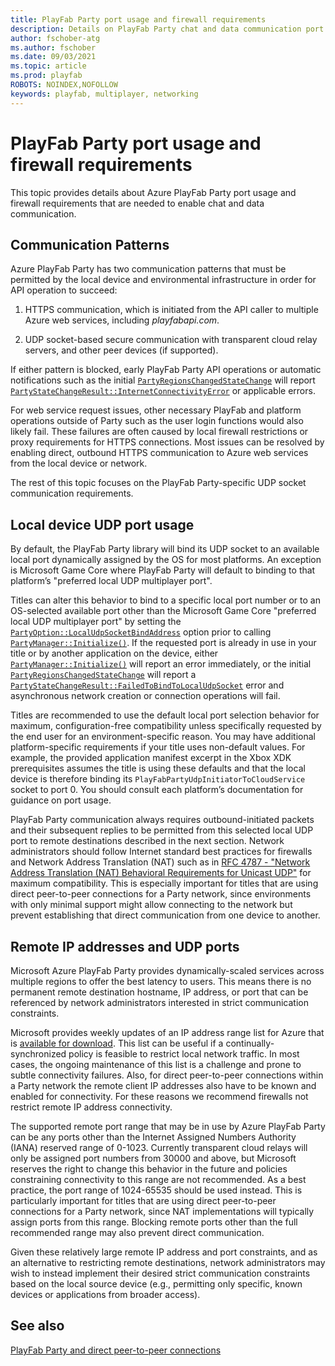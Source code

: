 ```yaml
---
title: PlayFab Party port usage and firewall requirements
description: Details on PlayFab Party chat and data communication port usage and firewall configuration requirements.
author: fschober-atg
ms.author: fschober
ms.date: 09/03/2021
ms.topic: article
ms.prod: playfab
ROBOTS: NOINDEX,NOFOLLOW
keywords: playfab, multiplayer, networking
---
```


# PlayFab Party port usage and firewall requirements

This topic provides details about Azure PlayFab Party port usage and firewall requirements that are needed to enable chat and data communication.

## Communication Patterns

Azure PlayFab Party has two communication patterns that must be permitted by the local device and environmental infrastructure in order for API operation to succeed: 

 1. HTTPS communication, which is initiated from the API caller to multiple Azure web services, including *playfabapi.com*.

 2. UDP socket-based secure communication with transparent cloud relay servers, and other peer devices (if supported).

If either pattern is blocked, early PlayFab Party API operations or automatic notifications such as the initial [`PartyRegionsChangedStateChange`](reference/structs/partyregionschangedstatechange.md) will report [`PartyStateChangeResult::InternetConnectivityError`](reference/enums/partystatechangeresult.md) or applicable errors.

For web service request issues, other necessary PlayFab and platform operations outside of Party such as the user login functions would also likely fail. These failures are often caused by local firewall restrictions or proxy requirements for HTTPS connections. Most issues can be resolved by enabling direct, outbound HTTPS communication to Azure web services from the local device or network.

The rest of this topic focuses on the PlayFab Party-specific UDP socket communication requirements.

## Local device UDP port usage

By default, the PlayFab Party library will bind its UDP socket to an available local port dynamically assigned by the OS for most platforms. An exception is Microsoft Game Core where PlayFab Party will default to binding to that platform’s "preferred local UDP multiplayer port".

Titles can alter this behavior to bind to a specific local port number or to an OS-selected available port other than the Microsoft Game Core "preferred local UDP multiplayer port" by setting the [`PartyOption::LocalUdpSocketBindAddress`](reference/enums/partyoption.md) option prior to calling [`PartyManager::Initialize()`](reference/classes/partymanager/methods/partymanager_initialize.md). If the requested port is already in use in your title or by another application on the device, either [`PartyManager::Initialize()`](reference/classes/partymanager/methods/partymanager_initialize.md) will report an error immediately, or the initial [`PartyRegionsChangedStateChange`](reference/structs/partyregionschangedstatechange.md) will report a [`PartyStateChangeResult::FailedToBindToLocalUdpSocket`](reference/enums/partystatechangeresult.md) error and asynchronous network creation or connection operations will fail.

Titles are recommended to use the default local port selection behavior for maximum, configuration-free compatibility unless specifically requested by the end user for an environment-specific reason. You may have additional platform-specific requirements if your title uses non-default values. For example, the provided application manifest excerpt in the Xbox XDK prerequisites assumes the title is using these defaults and that the local device is therefore binding its `PlayFabPartyUdpInitiatorToCloudService` socket to port 0. You should consult each platform’s documentation for guidance on port usage.

PlayFab Party communication always requires outbound-initiated packets and their subsequent replies to be permitted from this selected local UDP port to remote destinations described in the next section. Network administrators should follow Internet standard best practices for firewalls and Network Address Translation (NAT) such as in [RFC 4787 - "Network Address Translation (NAT) Behavioral Requirements for Unicast UDP"](https://datatracker.ietf.org/doc/html/rfc4787) for maximum compatibility. This is especially important for titles that are using direct peer-to-peer connections for a Party network, since environments with only minimal support might allow connecting to the network but prevent establishing that direct communication from one device to another.

## Remote IP addresses and UDP ports

Microsoft Azure PlayFab Party provides dynamically-scaled services across multiple regions to offer the best latency to users. This means there is no permanent remote destination hostname, IP address, or port that can be referenced by network administrators interested in strict communication constraints.

Microsoft provides weekly updates of an IP address range list for Azure that is [available for download](https://www.microsoft.com/en-us/download/details.aspx?id=56519). This list can be useful if a continually-synchronized policy is feasible to restrict local network traffic. In most cases, the ongoing maintenance of this list is a challenge and prone to subtle connectivity failures. Also, for direct peer-to-peer connections within a Party network the remote client IP addresses also have to be known and enabled for connectivity. For these reasons we recommend firewalls not restrict remote IP address connectivity.

The supported remote port range that may be in use by Azure PlayFab Party can be any ports other than the Internet Assigned Numbers Authority (IANA) reserved range of 0-1023. Currently transparent cloud relays will only be assigned port numbers from 30000 and above, but Microsoft reserves the right to change this behavior in the future and policies constraining connectivity to this range are not recommended. As a best practice, the port range of 1024-65535 should be used instead. This is particularly important for titles that are using direct peer-to-peer connections for a Party network, since NAT implementations will typically assign ports from this range. Blocking remote ports other than the full recommended range may also prevent direct communication.

Given these relatively large remote IP address and port constraints, and as an alternative to restricting remote destinations, network administrators may wish to instead implement their desired strict communication constraints based on the local source device (e.g., permitting only specific, known devices or applications from broader access).

## See also

[PlayFab Party and direct peer-to-peer connections](concepts-direct-peer-connectivity.md)
